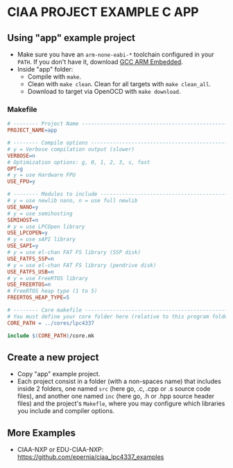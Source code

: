 # CIAA PROJECT EXAMPLE C APP

## Using "app" example project
- Make sure you have an ```arm-none-eabi-*``` toolchain configured in your ```PATH```. If you don't have it, download [GCC ARM Embedded](https://developer.arm.com/open-source/gnu-toolchain/gnu-rm).
- Inside "app" folder:
    - Compile with ```make```.
    - Clean with ```make clean```. Clean for all targets with ```make clean_all```.
    - Download to target via OpenOCD with ```make download```.

### Makefile

```makefile
# -------- Project Name ------------------------------------------------------
PROJECT_NAME=app

# -------- Compile options ---------------------------------------------------
# y = Verbose compilation output (slower)
VERBOSE=n
# Optimization options: g, 0, 1, 2, 3, s, fast
OPT=g
# y = use Hardware FPU
USE_FPU=y

# -------- Modules to include ----------------------------------------------
# y = use newlib nano, n = use full newlib
USE_NANO=y
# y = use semihosting
SEMIHOST=n
# y = use LPCOpen library
USE_LPCOPEN=y
# y = use sAPI library
USE_SAPI=y
# y = use el-chan FAT FS library (SSP disk)
USE_FATFS_SSP=n
# y = use el-chan FAT FS library (pendrive disk)
USE_FATFS_USB=n
# y = use FreeRTOS library
USE_FREERTOS=n
# FreeRTOS heap type (1 to 5)
FREERTOS_HEAP_TYPE=5

# -------- Core makefile -----------------------------------------------------
# You must define your core folder here (relative to this program folder)
CORE_PATH = ../cores/lpc4337

include $(CORE_PATH)/core.mk
```

## Create a new project
- Copy "app" example project.
- Each project consist in a folder (with a non-spaces name) that includes inside 2 folders, one named ```src``` (here go, .c, .cpp or .s source code files), and another one named ```inc``` (here go, .h or .hpp source header files) and the project's ```Makefle```, where you may configure which libraries you include and compiler options.

## More Examples
- CIAA-NXP or EDU-CIAA-NXP: https://github.com/epernia/ciaa_lpc4337_examples